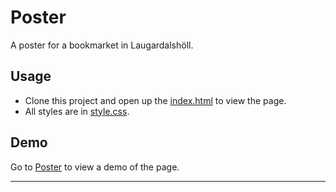 # Poster

A poster for a bookmarket in Laugardalshöll.

## Usage

+ Clone this project and open up the [index.html](index.html) to view the page. 
+ All styles are in [style.css](styles.css).  

## Demo

Go to [Poster](www.surgelink.com) to view a demo of the page\.  

---